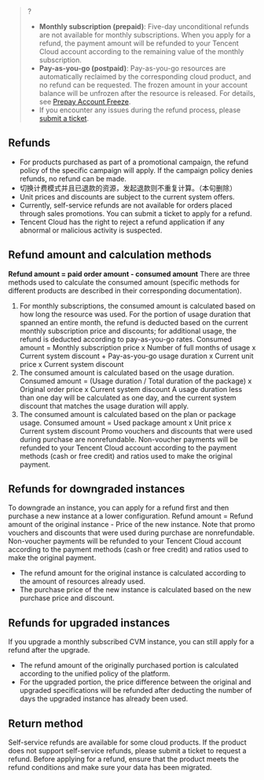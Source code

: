 >? 
>- <b>Monthly subscription (prepaid)</b>: Five-day unconditional refunds are not available for monthly subscriptions. When you apply for a refund, the payment amount will be refunded to your Tencent Cloud account according to the remaining value of the monthly subscription.
>- <b>Pay-as-you-go (postpaid)</b>: Pay-as-you-go resources are automatically reclaimed by the corresponding cloud product, and no refund can be requested. The frozen amount in your account balance will be unfrozen after the resource is released. For details, see [Prepay Account Freeze](https://www.tencentcloud.com/document/product/555/12039).
>- If you encounter any issues during the refund process, please [submit a ticket](https://console.cloud.tencent.com/workorder/category).

## Refunds

- For products purchased as part of a promotional campaign, the refund policy of the specific campaign will apply. If the campaign policy denies refunds, no refund can be made.
- 切换计费模式并且已退款的资源，发起退款则不重复计算。（本句删除）
- Unit prices and discounts are subject to the current system offers.
- Currently, self-service refunds are not available for orders placed through sales promotions. You can submit a ticket to apply for a refund.
- Tencent Cloud has the right to reject a refund application if any abnormal or malicious activity is suspected.

## Refund amount and calculation methods

**Refund amount = paid order amount - consumed amount**
There are three methods used to calculate the consumed amount (specific methods for different products are described in their corresponding documentation).
1. For monthly subscriptions, the consumed amount is calculated based on how long the resource was used. For the portion of usage duration that spanned an entire month, the refund is deducted based on the current monthly subscription price and discounts; for additional usage, the refund is deducted according to pay-as-you-go rates. 
Consumed amount = Monthly subscription price x Number of full months of usage x Current system discount + Pay-as-you-go usage duration x Current unit price x Current system discount
2. The consumed amount is calculated based on the usage duration. 
Consumed amount = (Usage duration / Total duration of the package) x Original order price x Current system discount 
A usage duration less than one day will be calculated as one day, and the current system discount that matches the usage duration will apply.
3. The consumed amount is calculated based on the plan or package usage. 
Consumed amount = Used package amount x Unit price x Current system discount
Promo vouchers and discounts that were used during purchase are nonrefundable. Non-voucher payments will be refunded to your Tencent Cloud account according to the payment methods (cash or free credit) and ratios used to make the original payment.

## Refunds for downgraded instances

To downgrade an instance, you can apply for a refund first and then purchase a new instance at a lower configuration. Refund amount = Refund amount of the original instance - Price of the new instance. Note that promo vouchers and discounts that were used during purchase are nonrefundable. Non-voucher payments will be refunded to your Tencent Cloud account according to the payment methods (cash or free credit) and ratios used to make the original payment.
- The refund amount for the original instance is calculated according to the amount of resources already used.
- The purchase price of the new instance is calculated based on the new purchase price and discount.

## Refunds for upgraded instances

If you upgrade a monthly subscribed CVM instance, you can still apply for a refund after the upgrade.
- The refund amount of the originally purchased portion is calculated according to the unified policy of the platform.
- For the upgraded portion, the price difference between the original and upgraded specifications will be refunded after deducting the number of days the upgraded instance has already been used.

## Return method

Self-service refunds are available for some cloud products. If the product does not support self-service refunds, please submit a ticket to request a refund. Before applying for a refund, ensure that the product meets the refund conditions and make sure your data has been migrated.
